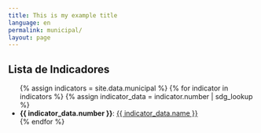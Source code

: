 ```yaml
---
title: This is my example title
language: en
permalink: municipal/
layout: page
---
```


## Lista de Indicadores

<div class="container">
  <ul>
    {% assign indicators = site.data.municipal %}
    {% for indicator in indicators %}
      {% assign indicator_data = indicator.number | sdg_lookup %}
      <li>
        <strong>{{ indicator_data.number }}</strong>: 
        <a href="{{ indicator_data.url }}">{{ indicator_data.name }}</a>
      </li>
    {% endfor %}
  </ul>
</div>

